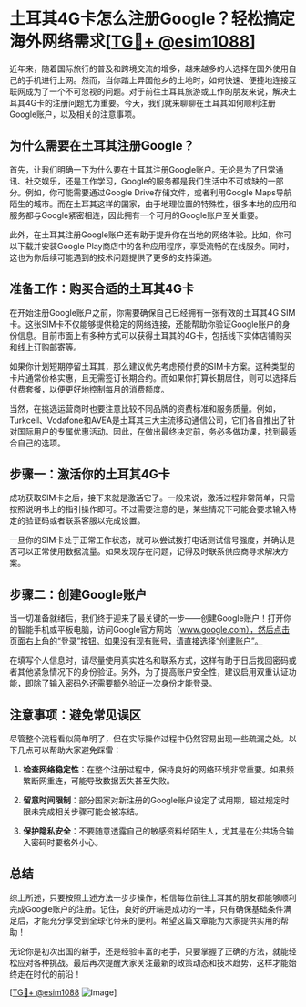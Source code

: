 # 土耳其4G卡怎么注册Google？轻松搞定海外网络需求[[TG💪+ @esim1088](https://t.me/s/esim1088)]

近年来，随着国际旅行的普及和跨境交流的增多，越来越多的人选择在国外使用自己的手机进行上网。然而，当你踏上异国他乡的土地时，如何快速、便捷地连接互联网成为了一个不可忽视的问题。对于前往土耳其旅游或工作的朋友来说，解决土耳其4G卡的注册问题尤为重要。今天，我们就来聊聊在土耳其如何顺利注册Google账户，以及相关的注意事项。

## 为什么需要在土耳其注册Google？

首先，让我们明确一下为什么要在土耳其注册Google账户。无论是为了日常通讯、社交娱乐，还是工作学习，Google的服务都是我们生活中不可或缺的一部分。例如，你可能需要通过Google Drive存储文件，或者利用Google Maps导航陌生的城市。而在土耳其这样的国家，由于地理位置的特殊性，很多本地的应用和服务都与Google紧密相连，因此拥有一个可用的Google账户至关重要。

此外，在土耳其注册Google账户还有助于提升你在当地的网络体验。比如，你可以下载并安装Google Play商店中的各种应用程序，享受流畅的在线服务。同时，这也为你后续可能遇到的技术问题提供了更多的支持渠道。

## 准备工作：购买合适的土耳其4G卡

在开始注册Google账户之前，你需要确保自己已经拥有一张有效的土耳其4G SIM卡。这张SIM卡不仅能够提供稳定的网络连接，还能帮助你验证Google账户的身份信息。目前市面上有多种方式可以获得土耳其的4G卡，包括线下实体店铺购买和线上订购邮寄等。

如果你计划短期停留土耳其，那么建议优先考虑预付费的SIM卡方案。这种类型的卡片通常价格实惠，且无需签订长期合约。而如果你打算长期居住，则可以选择后付费套餐，以便更好地控制每月的消费额度。

当然，在挑选运营商时也要注意比较不同品牌的资费标准和服务质量。例如，Turkcell、Vodafone和AVEA是土耳其三大主流移动通信公司，它们各自推出了针对国际用户的专属优惠活动。因此，在做出最终决定前，务必多做功课，找到最适合自己的选项。

## 步骤一：激活你的土耳其4G卡

成功获取SIM卡之后，接下来就是激活它了。一般来说，激活过程非常简单，只需按照说明书上的指引操作即可。不过需要注意的是，某些情况下可能会要求输入特定的验证码或者联系客服以完成设置。

一旦你的SIM卡处于正常工作状态，就可以尝试拨打电话测试信号强度，并确认是否可以正常使用数据流量。如果发现存在问题，记得及时联系供应商寻求解决方案。

## 步骤二：创建Google账户

当一切准备就绪后，我们终于迎来了最关键的一步——创建Google账户！打开你的智能手机或平板电脑，访问Google官方网站（www.google.com），然后点击页面右上角的“登录”按钮。如果没有现有账号，请直接选择“创建账户”。

在填写个人信息时，请尽量使用真实姓名和联系方式，这样有助于日后找回密码或者其他紧急情况下的身份验证。另外，为了提高账户安全性，建议启用双重认证功能，即除了输入密码外还需要额外验证一次身份才能登录。

## 注意事项：避免常见误区

尽管整个流程看似简单明了，但在实际操作过程中仍然容易出现一些疏漏之处。以下几点可以帮助大家避免踩雷：

1. **检查网络稳定性**：在整个注册过程中，保持良好的网络环境非常重要。如果频繁断网重连，可能导致数据丢失甚至失败。
   
2. **留意时间限制**：部分国家对新注册的Google账户设定了试用期，超过规定时限未完成相关步骤可能会被冻结。
   
3. **保护隐私安全**：不要随意透露自己的敏感资料给陌生人，尤其是在公共场合输入密码时要格外小心。

## 总结

综上所述，只要按照上述方法一步步操作，相信每位前往土耳其的朋友都能够顺利完成Google账户的注册。记住，良好的开端是成功的一半，只有确保基础条件满足后，才能充分享受到全球化带来的便利。希望这篇文章能为大家提供实用的帮助！

无论你是初次出国的新手，还是经验丰富的老手，只要掌握了正确的方法，就能轻松应对各种挑战。最后再次提醒大家关注最新的政策动态和技术趋势，这样才能始终走在时代的前沿！

[[TG💪+ @esim1088](https://t.me/s/esim1088) ![Image](https://i.postimg.cc/4NQfJmqS/Snipaste-2025-05-13-00-14-12.png)]